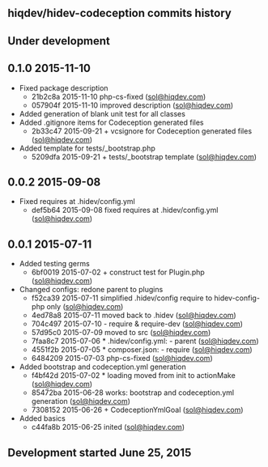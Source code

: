 hiqdev/hidev-codeception commits history
----------------------------------------

## Under development


## 0.1.0 2015-11-10

- Fixed package description
    - 21b2c8a 2015-11-10 php-cs-fixed (sol@hiqdev.com)
    - 057904f 2015-11-10 improved description (sol@hiqdev.com)
- Added generation of blank unit test for all classes
- Added .gitignore items for Codeception generated files
    - 2b33c47 2015-09-21 + vcsignore for Codeception generated files (sol@hiqdev.com)
- Added template for tests/_bootstrap.php
    - 5209dfa 2015-09-21 + tests/_bootstrap template (sol@hiqdev.com)

## 0.0.2 2015-09-08

- Fixed requires at .hidev/config.yml
    - def5b64 2015-09-08 fixed requires at .hidev/config.yml (sol@hiqdev.com)

## 0.0.1 2015-07-11

- Added testing germs
    - 6bf0019 2015-07-02 + construct test for Plugin.php (sol@hiqdev.com)
- Changed configs: redone parent to plugins
    - f52ca39 2015-07-11 simplified .hidev/config require to hidev-config-php only (sol@hiqdev.com)
    - 4ed78a8 2015-07-11 moved back to .hidev (sol@hiqdev.com)
    - 704c497 2015-07-10 - require & require-dev (sol@hiqdev.com)
    - 57d95c0 2015-07-09 moved to src (sol@hiqdev.com)
    - 7faa8c7 2015-07-06 * .hidev/config.yml: - parent (sol@hiqdev.com)
    - 4551f2b 2015-07-05 * composer.json: - require (sol@hiqdev.com)
    - 6484209 2015-07-03 php-cs-fixed (sol@hiqdev.com)
- Added bootstrap and codeception.yml generation
    - f4bf42d 2015-07-02 * loading moved from init to actionMake (sol@hiqdev.com)
    - 85472ba 2015-06-28 works: bootstrap and codeception.yml generation (sol@hiqdev.com)
    - 7308152 2015-06-26 + CodeceptionYmlGoal (sol@hiqdev.com)
- Added basics
    - c44fa8b 2015-06-25 inited (sol@hiqdev.com)

## Development started June 25, 2015

